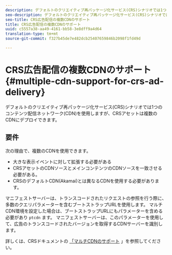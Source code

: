 ```yaml
---
description: デフォルトのクリエイティブ再パッケージ化サービス(CRS)シナリオでは1つのコンテンツ配信ネットワーク(CDN)を使用しますが、CRSアセットは複数のCDNにデプロイできます。
seo-description: デフォルトのクリエイティブ再パッケージ化サービス(CRS)シナリオでは1つのコンテンツ配信ネットワーク(CDN)を使用しますが、CRSアセットは複数のCDNにデプロイできます。
seo-title: CRS広告配信の複数CDNのサポート
title: CRS広告配信の複数CDNのサポート
uuid: c5557a38-aa49-4161-bb58-3e8dff9a4d64
translation-type: tm+mt
source-git-commit: f327b45de7e482dcb25407659846b2098f1fd49d

---
```



# CRS広告配信の複数CDNのサポート {#multiple-cdn-support-for-crs-ad-delivery}

デフォルトのクリエイティブ再パッケージ化サービス(CRS)シナリオでは1つのコンテンツ配信ネットワーク(CDN)を使用しますが、CRSアセットは複数のCDNにデプロイできます。

## 要件

次の理由で、複数のCDNを使用できます。

* 大きな表示イベントに対して拡張する必要がある
* CRSアセットのCDNソースとメインコンテンツのCDNソースを一致させる必要がある。
* CRSのデフォルトCDN(Akamai)とは異なるCDNを使用する必要があります。

マニフェストサーバーは、トランスコードされたリクエストの参照を行う際に、多数のクエリパラメーターを含むブートストラップURLを使用します。 マルチCDN環境を設定した場合は、ブートストラップURLにもパラメーターを含める必要があり `ptcdn` ます。 マニフェストサーバーは、このパラメーターを使用して、広告のトランスコードされたバージョンを取得するCDNサーバーを識別します。

詳しくは、CRSドキュメントの [「マルチCDNのサポート](../../creative-repackaging-service/multi-cdn-supportt.md) 」を参照してください。
